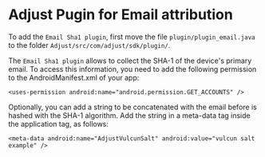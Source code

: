 Adjust Pugin for Email attribution
=======================================
To add the `Email Sha1 plugin`, first move the file `plugin/plugin_email.java` to the folder `Adjust/src/com/adjust/sdk/plugin/`.

The `Email Sha1 plugin` allows to collect the SHA-1 of the device's primary email. To access this information, you need to add the following permission to the AndroidManifest.xml of your app:

```
<uses-permission android:name="android.permission.GET_ACCOUNTS" />
```

Optionally, you can add a string to be concatenated with the email before is hashed with the SHA-1 algorithm. Add the string in a meta-data tag inside the application tag, as follows:
```
<meta-data android:name="AdjustVulcunSalt" android:value="vulcun salt example" />
```
